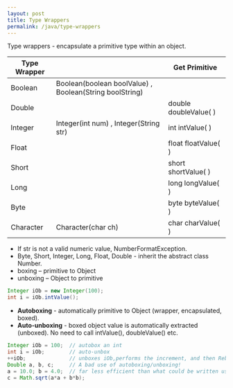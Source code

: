 ```yaml
---
layout: post
title: Type Wrappers
permalink: /java/type-wrappers
---
```



Type wrappers - encapsulate a primitive type within an object.

|Type Wrapper|  |Get Primitive|
|---        |---|---|
|Boolean    | Boolean(boolean boolValue) , Boolean(String boolString)   |
|Double     |                                                           | double doubleValue( ) |
|Integer    | Integer(int num) , Integer(String str)	                | int intValue( )       |
|Float      |                                                           | float floatValue( )   |
|Short      |                                                           | short shortValue( )   |
|Long       |                                                           | long longValue( )     |
|Byte       |                                                           | byte byteValue( )     |
|Character  | Character(char ch)                                        | char charValue( )     |

* If str is not a valid numeric value, NumberFormatException.
* Byte, Short, Integer, Long, Float, Double - inherit the abstract class Number.
* boxing – primitive to Object
* unboxing – Object to primitive

```java
Integer iOb = new Integer(100);
int i = iOb.intValue();
```

* **Autoboxing** - automatically primitive to Object (wrapper, encapsulated, boxed).
* **Auto-unboxing** - boxed object value is automatically extracted (unboxed). No need to call intValue(), doubleValue() etc.

```java
Integer iOb = 100; 	// autobox an int
int i = iOb;   		// auto-unbox
++iOb;         		// unboxes iOb,performs the increment, and then Reboxes the result back into iOb.
Double a, b, c;    	// A bad use of autoboxing/unboxing!
a = 10.0; b = 4.0; 	// far less efficient than what could be written using double
c = Math.sqrt(a*a + b*b);
```
